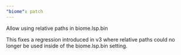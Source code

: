 ```yaml
---
"biome": patch
---
```


Allow using relative paths in biome.lsp.bin

This fixes a regression introduced in v3 where relative paths could no longer be
used inside of the biome.lsp.bin setting.
